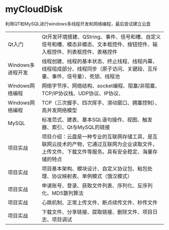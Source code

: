 # myCloudDisk
利用QT和MySQL进行windows多线程开发和网络编程，最后尝试建立云盘

|                   |                                                              |
| ----------------- | ------------------------------------------------------------ |
| Qt入门            | Qt开发环境搭建、QString、事件、信号和槽、自定义信号和槽、模态非模态、文本框控件、按钮控件、输入框控件、列表框控件、表格控件 |
| Windows多进程开发 | 线程创建、线程的基本状态、终止线程、线程内幕、线程组成部分、线程同步（原子访问、关键段、互斥量、事件、信号量）、死锁、线程池 |
| Windows网络编程   | 网络字节序、网络结构、socket编程、阻塞/非阻塞、TCP/IP协议栈、UDP协议、IP协议、 |
| Windows网络编程   | TCP（三次握手、四次挥手、滑动窗口、拥塞控制）、高并发网络模型 |
| MySQL             | 标准范式、建表、基本SQL语句操作、视图、触发器、索引、Qt与MySQL的链接 |
| 项目实战          | 项目介绍：云盘是一种专业的互联网存储工具，是互联网云技术的产物，它通过互联网为企业读取文件，上传文件、下载文件等服务。具有安全稳定、海量存储的特点 |
| 项目实战          | 项目基本架构、模块设计、自定义协议包、粘包处理、协议映射表、单例模式（饿汉模式） |
| 项目实战          | 申请账号、登录、获取文件列表、序列化、反序列化、MD5散列算法  |
| 项目实战          | 心跳机制、正常上传文件、断点续传文件、秒传文件               |
| 项目实战          | 下载文件、分享链接、提取链接、删除文件、项目日志、项目调试   |

